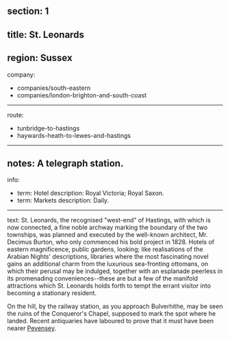 section: 1
----
title: St. Leonards
----
region: Sussex
----
company:
- companies/south-eastern
- companies/london-brighton-and-south-coast
----
route:
- tunbridge-to-hastings
- haywards-heath-to-lewes-and-hastings
----
notes: A telegraph station.
----
info:
- term: Hotel
  description: Royal Victoria; Royal Saxon.
- term: Markets
  description: Daily.
----
text: St. Leonards, the recognised "west-end" of Hastings, with which is now connected, a fine noble archway marking the boundary of the two townships, was planned and executed by the well-known architect, Mr. Decimus Burton, who only commenced his bold project in 1828. Hotels of eastern magnificence, public gardens, looking; like realisations of the Arabian Nights' descriptions, libraries where the most fascinating novel gains an additional charm from the luxurious sea-fronting ottomans, on which their perusal may be indulged, together with an esplanade peerless in its promenading conveniences--these are but a few of the manifold attractions which St. Leonards holds forth to tempt the errant visitor into becoming a stationary resident.

On the hill, by the railway station, as you approach Bulverhithe, may be seen the ruins of the Conqueror's Chapel, supposed to mark the spot where he landed. Recent antiquaries have laboured to prove that it must have been nearer [Pevensey](/stations/pevensey).
